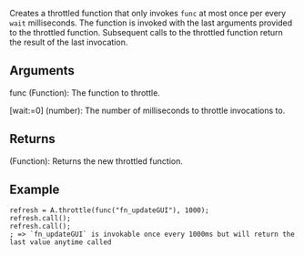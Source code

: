 Creates a throttled function that only invokes `func` at most once per every `wait` milliseconds. The function is invoked with the last arguments provided to the throttled function. Subsequent calls to the throttled function return the result of the last invocation.


## Arguments
func (Function): The function to throttle.

[wait:=0] (number): The number of milliseconds to throttle invocations to.


## Returns
(Function): Returns the new throttled function.


## Example
```autohotkey
refresh = A.throttle(func("fn_updateGUI"), 1000);
refresh.call();
refresh.call();
; => `fn_updateGUI` is invokable once every 1000ms but will return the last value anytime called
```
